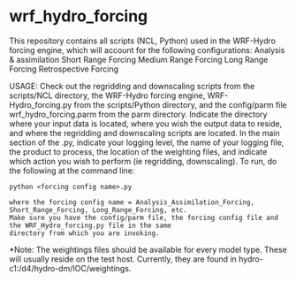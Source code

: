 # wrf_hydro_forcing
This repository contains all scripts (NCL, Python) used in the WRF-Hydro forcing engine, which will account for the following configurations:
    Analysis & assimilation
    Short Range Forcing 
    Medium Range Forcing
    Long Range Forcing
    Retrospective Forcing
    
USAGE:
Check out the regridding and downscaling scripts from the scripts/NCL directory, the WRF-Hydro forcing engine, WRF-Hydro_forcing.py from the scripts/Python directory, and the config/parm file wrf_hydro_forcing.parm from the parm directory.  Indicate the directory where your input data is located, where you wish the output data to reside, and where the regridding and downscaling scripts are located.  In the main section of the <forcing config>.py, indicate your logging level, the name of your logging file, the product to process, the location of the weighting files, and indicate which action you wish to perform (ie regridding, downscaling).  To run, do the following at the command line:

    python <forcing config name>.py
    
    where the forcing config name = Analysis_Assimilation_Forcing, Short_Range_Forcing, Long_Range_Forcing, etc.
    Make sure you have the config/parm file, the forcing config file and the WRF_Hydro_forcing.py file in the same 
    directory from which you are invoking.
    
*Note: The weightings files should be available for every model type.  These will usually reside on the test host.  Currently, they are found in hydro-c1:/d4/hydro-dm/IOC/weightings.
    
    
